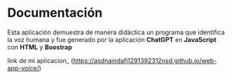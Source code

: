 # Documentación
Esta aplicación demuestra de manera didáctica un programa que identifica la voz humana y fue generado por la aplicación **ChatGPT** en **JavaScript** con **HTML** y **Boostrap**

link de mi aplicacion_ (https://asdnaindafi1291392312nsd.github.io/web-app-voice/) 
